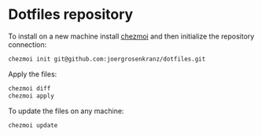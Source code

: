 # Dotfiles repository

To install on a new machine install [chezmoi](https://www.chezmoi.io/docs/install/) and then initialize the repository connection:

```sh
chezmoi init git@github.com:joergrosenkranz/dotfiles.git
```

Apply the files:

```sh
chezmoi diff
chezmoi apply
```

To update the files on any machine:

```sh
chezmoi update
```
